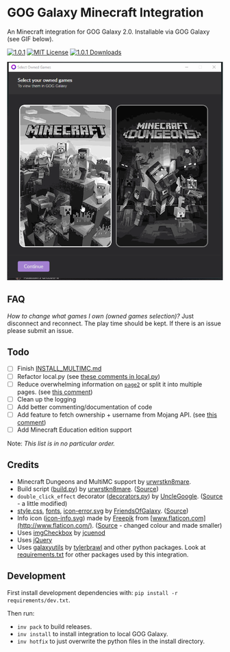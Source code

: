 # GOG Galaxy Minecraft Integration

An Minecraft integration for GOG Galaxy 2.0. Installable via GOG Galaxy (see GIF below).

[![1.0.1](https://img.shields.io/badge/version-1.0.1-blue)](https://GitHub.com/urwrstkn8mare/galaxy-riot-integration/releases/)
[![MIT License](https://img.shields.io/github/license/TouwaStar/Galaxy_Plugin_Minecraft)](https://github.com/urwrstkn8mare/TouwaStar/Galaxy_Plugin_Minecraft/fog_release/LICENSE)
[![1.0.1 Downloads](https://img.shields.io/github/downloads/FriendsOfGalaxy/galaxy-integration-minecraft/1.0.1/total.svg)](https://github.com/FriendsOfGalaxy/galaxy-integration-minecraft/releases)

![example](example.gif)

## FAQ

_How to change what games I own (owned games selection)?_ Just disconnect and reconnect. The play time should be kept. If there is an issue please submit an issue.

## Todo

- [ ] Finish [INSTALL_MULTIMC.md](INSTALL_MULTIMC.md)
- [ ] Refactor local.py (see [these comments in local.py](https://github.com/FriendsOfGalaxy/galaxy-integration-minecraft/pull/8/files#diff-17a1a4cd0d3d33d01fc12d27cd7a4d4c))
- [ ] Reduce overwhelming information on [`page2`](src/page/page2.html) or split it into multiple pages. (see [this comment](https://github.com/TouwaStar/Galaxy_Plugin_Minecraft/pull/10#discussion_r486885489))
- [ ] Clean up the logging
- [ ] Add better commenting/documentation of code
- [ ] Add feature to fetch ownership + username from Mojang API. (see [this comment](https://github.com/FriendsOfGalaxy/galaxy-integration-minecraft/pull/8#discussion_r482571642))
- [ ] Add Minecraft Education edition support

Note: _This list is in no particular order._

## Credits

- Minecraft Dungeons and MultiMC support by [urwrstkn8mare](https://github.com/urwrstkn8mare).
- Build script ([build.py](build.py)) by [urwrstkn8mare](https://github.com/urwrstkn8mare). ([Source](https://gist.github.com/urwrstkn8mare/78d8377562d8719f3bd1f72f9c4e7516))
- `double_click_effect` decorator ([decorators.py](src/decorators.py)) by [UncleGoogle](https://github.com/UncleGoogle). ([Source](https://github.com/UncleGoogle/galaxy-integration-humblebundle/blob/b11918aefac05b904964a8d5330ee1547f11793c/src/utils/decorators.py) - a little modified)
- [style.css](src/page/css/style.css), [fonts](src/page/fonts/), [icon-error.svg](src/page/img/icon-error.svg) by [FriendsOfGalaxy](https://github.com/FriendsOfGalaxy). ([Source](https://github.com/FriendsOfGalaxy/galaxy-integration-steam/commit/ddc594dee637eabda2743370f17efbe4d1dad1bc))
- Info icon ([icon-info.svg](src/page/img/icon-info.svg)) made by [Freepik](https://www.flaticon.com/authors/freepik) from [www.flaticon.com](http://www.flaticon.com/). ([Source](https://www.flaticon.com/free-icon/information-button_1176) - changed colour and made smaller)
- Uses [imgCheckbox](https://jcuenod.github.io/imgCheckbox/) by [jcuenod](https://github.com/jcuenod)
- Uses [jQuery](https://jquery.com/)
- Uses [galaxyutils](https://pypi.org/project/galaxyutils/) by [tylerbrawl](https://github.com/tylerbrawl) and other python packages. Look at [requirements.txt](requirements.txt) for other packages used by this integration.

## Development

First install development dependencies with: `pip install -r requirements/dev.txt`.

Then run:

- `inv pack` to build releases.
- `inv install` to install integration to local GOG Galaxy.
- `inv hotfix` to just overwrite the python files in the install directory.

